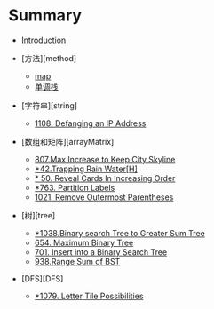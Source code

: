 # Summary

* [Introduction](README.md)

* [方法][method]

    * [map](map.md)
    * [单调栈](method/monotoneStack.md)

* [字符串][string]
  
    * [1108. Defanging an IP Address](string/1108.md)
    
* [数组和矩阵][arrayMatrix]
  
    * [807.Max Increase to Keep City Skyline](arrayMatrix/807.md)
    * [ *42.Trapping Rain Water[H]](arrayMatrix/*42.md)
    * [* 50. Reveal Cards In Increasing Order](array/Matrix/*950.md)
    * [*763. Partition Labels](arrayMatrix/*763.md)
    * [1021. Remove Outermost Parentheses](arrayMatrix/1021.md)
    
* [树][tree]

    * [*1038.Binary search Tree to Greater Sum Tree](tree/*1038.md)
    * [654. Maximum Binary Tree](tree/*654.md)
    * [701. Insert into a Binary Search Tree](tree/701.md)
    * [938.Range Sum of BST](tree/938.md)

* [DFS][DFS]

    * [*1079. Letter Tile Possibilities](DFS/*1079.md)
    



